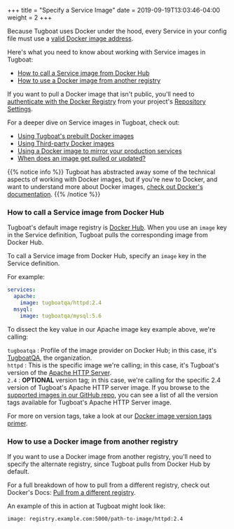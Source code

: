 +++
title = "Specify a Service Image"
date = 2019-09-19T13:03:46-04:00
weight = 2
+++

Because Tugboat uses Docker under the hood, every Service in your config file must use a
[valid Docker image address](https://docs.docker.com/engine/reference/commandline/pull/).

Here's what you need to know about working with Service images in Tugboat:

- [How to call a Service image from Docker Hub](#how-to-call-a-service-image-from-docker-hub)
- [How to use a Docker image from another registry](#how-to-use-a-docker-image-from-another-registry)

If you want to pull a Docker image that isn't public, you'll need to
[authenticate with the Docker Registry](/setting-up-tugboat/select-repo-settings/#authenticate-with-a-docker-registry)
from your project's [Repository Settings](/setting-up-tugboat/select-repo-settings/#change-repository-settings).

For a deeper dive on Service images in Tugboat, check out:

- [Using Tugboat's prebuilt Docker images](../../service-images/using-tugboat-images/)
- [Using Third-party Docker images](../../service-images/third-party-docker-images/)
- [Using a Docker image to mirror your production services](../../service-images/mirror-production-with-image/)
- [When does an image get pulled or updated?](../../service-images/docker-pull/)

{{% notice info %}} Tugboat has abstracted away some of the technical aspects of working with Docker images, but if
you're new to Docker, and want to understand more about Docker images,
[check out Docker's documentation](https://docs.docker.com/v17.09/engine/userguide/storagedriver/imagesandcontainers/).
{{% /notice %}}

### How to call a Service image from Docker Hub

Tugboat's default image registry is [Docker Hub](https://hub.docker.com/). When you use an `image` key in the Service
definition, Tugboat pulls the corresponding image from Docker Hub.

To call a Service image from Docker Hub, specify an `image` key in the Service definition.

For example:

```yaml
services:
  apache:
    image: tugboatqa/httpd:2.4
  msyql:
    image: tugboatqa/mysql:5.6
```

To dissect the key value in our Apache image key example above, we're calling:

`tugboatqa` : Profile of the image provider on Docker Hub; in this case, it's
[TugboatQA](https://hub.docker.com/u/tugboatqa), the organization.  
`httpd` : This is the specific image we're calling; in this case, it's Tugboat's version of the
[Apache HTTP Server](https://hub.docker.com/r/tugboatqa/httpd).  
`2.4` : **OPTIONAL** version tag; in this case, we're calling for the specific 2.4 version of Tugboat's Apache HTTP
server image. If you browse to the
[supported images in our GitHub repo](https://github.com/TugboatQA/dockerfiles/blob/main/httpd/TAGS.md), you can see a
list of all the version tags available for Tugboat's Apache HTTP Server image.

For more on version tags, take a look at our
[Docker image version tags primer](../../service-images/image-version-tags/).

### How to use a Docker image from another registry

If you want to use a Docker image from another registry, you'll need to specify the alternate registry, since Tugboat
pulls from Docker Hub by default.

For a full breakdown of how to pull from a different registry, check out Docker's Docs:
[Pull from a different registry](https://docs.docker.com/engine/reference/commandline/pull/#pull-from-a-different-registry).

An example of this in action at Tugboat might look like:

`image: registry.example.com:5000/path-to-image/httpd:2.4`
